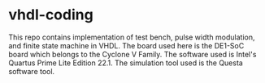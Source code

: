 # vhdl-coding
This repo contains implementation of test bench, pulse width modulation, and finite state machine in VHDL. The board used here is the DE1-SoC board which belongs to the Cyclone V Family. The software used is Intel's Quartus Prime Lite Edition 22.1. The simulation tool used is  the Questa software tool.
